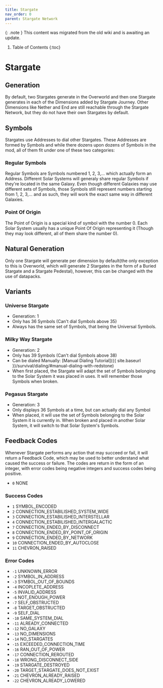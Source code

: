 ```yaml
---
title: Stargate
nav_order: 0
parent: Stargate Network
---
```


{: .note }
This content was migrated from the old wiki and is awaiting an update.

1. Table of Contents
{:toc}

# Stargate

## Generation
By default, two Stargates generate in the Overworld and then one Stargate generates in each of the Dimensions added by Stargate Journey. Other Dimensions like Nether and End are still reachable through the Stargate Network, but they do not have their own Stargates by default.

## Symbols
Stargates use Addresses to dial other Stargates. These Addresses are formed by Symbols and while there dozens upon dozens of Symbols in the mod, all of them fit under one of these two categories:

### Regular Symbols
Regular Symbols are Symbols numbered 1, 2, 3,... which actually form an Address. Different Solar Systems will generaly share regular Symbols if they're located in the same Galaxy. Even though different Galaxies may use different sets of Symbols, those Symbols still represent numbers starting from 1, 2, 3,... and as such, they will work the exact same way in different Galaxies.

### Point Of Origin
The Point of Origin is a special kind of symbol with the number 0. Each Solar System usually has a unique Point Of Origin representing it (Though they may look different, all of them share the number 0).

## Natural Generation
Only one Stargate will generate per dimension by default(the only exception to this is Overworld, which will generate 2 Stargates in the form of a Buried Stargate and a Stargate Pedestal), however, this can be changed with the use of datapacks.

## Variants

### Universe Stargate
* Generation: 1
* Only has 36 Symbols (Can't dial Symbols above 35)
* Always has the same set of Symbols, that being the Universal Symbols.

### Milky Way Stargate
* Generation: 2
* Only has 39 Symbols (Can't dial Symbols above 38)
* Can be dialed Manually: [Manual Dialing Tutorial]({{ site.baseurl }}/survival/dialing/#manual-dialing-with-redstone)
* When first placed, the Stargate will adapt the set of Symbols belonging to the Solar System it was placed in uses. It will remember those Symbols when broken.

### Pegasus Stargate
* Generation: 3
* Only displays 36 Symbols at a time, but can actually dial any Symbol
* When placed, it will use the set of Symbols belonging to the Solar System it is currently in. When broken and placed in another Solar System, it will switch to that Solar System's Symbols.

## Feedback Codes
Whenever Stargate performs any action that may succeed or fail, it will return a Feedback Code, which may be used to better understand what caused the success or failure. The codes are return in the form of an integer, with error codes being negative integers and success codes being positive.

* `0` NONE

### Success Codes
* `1` SYMBOL_ENCODED
* `2` CONNECTION_ESTABILISHED_SYSTEM_WIDE
* `3` CONNECTION_ESTABILISHED_INTERSTELLAR
* `4` CONNECTION_ESTABILISHED_INTERGALACTIC
* `7` CONNECTION_ENDED_BY_DISCONNECT
* `8` CONNECTION_ENDED_BY_POINT_OF_ORIGIN
* `9` CONNECTION_ENDED_BY_NETWORK
* `10` CONNECTION_ENDED_BY_AUTOCLOSE
* `11` CHEVRON_RAISED

### Error Codes
* `-1` UNKNOWN_ERROR
* `-2` SYMBOL_IN_ADDRESS
* `-3` SYMBOL_OUT_OF_BOUNDS
* `-4` INCOPLETE_ADDRESS
* `-5` INVALID_ADDRESS
* `-6` NOT_ENOUGH_POWER
* `-7` SELF_OBSTRUCTED
* `-8` TARGET_OBSTRUCTED
* `-9` SELF_DIAL
* `-10` SAME_SYSTEM_DIAL
* `-11` ALREADY_CONNECTED
* `-12` NO_GALAXY
* `-13` NO_DIMENSIONS
* `-14` NO_STARGATES
* `-15` EXCEEDED_CONNECTION_TIME
* `-16` RAN_OUT_OF_POWER
* `-17` CONNECTION_REROUTED
* `-18` WRONG_DISCONNECT_SIDE
* `-19` STARGATE_DESTROYED
* `-20` TARGET_STARGATE_DOES_NOT_EXIST
* `-21` CHEVRON_ALREADY_RAISED
* `-22` CHEVRON_ALREADY_LOWERED